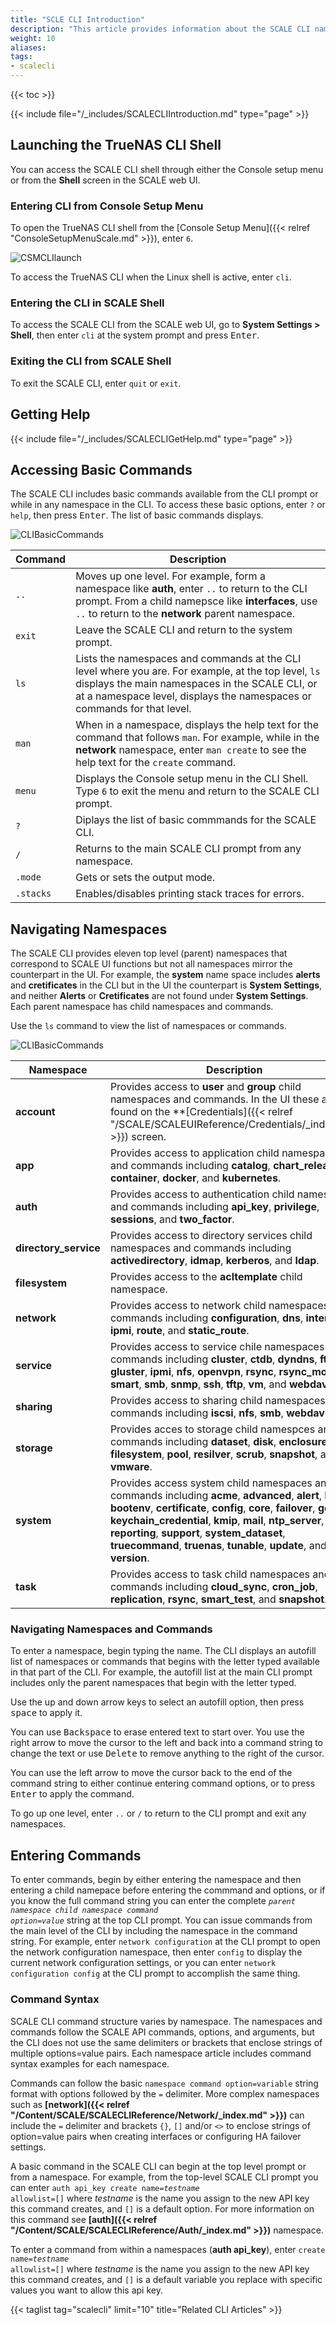 ```yaml
---
title: "SCLE CLI Introduction"
description: "This article provides information about the SCALE CLI namespace and command syntax, navigating through the CLI, and basic commands."
weight: 10
aliases:
tags:
- scalecli
---
```


{{< toc >}}


{{< include file="/_includes/SCALECLIIntroduction.md" type="page" >}}

## Launching the TrueNAS CLI Shell

You can access the SCALE CLI shell through either the Console setup menu or from the **Shell** screen in the SCALE web UI.

### Entering CLI from Console Setup Menu
To open the TrueNAS CLI shell from the [Console Setup Menu]({{< relref "ConsoleSetupMenuScale.md" >}}), enter `6`.

![CSMCLIlaunch](/images/SCALE/CLI/CSMCLIlaunch.png "TrueNAS CLI Shell from CSM")

To access the TrueNAS CLI when the Linux shell is active, enter `cli`.

### Entering the CLI in SCALE Shell

To access the SCALE CLI from the SCALE web UI, go to **System Settings > Shell**, then enter `cli` at the system prompt and press <kbd>Enter</kbd>.

### Exiting the CLI from SCALE Shell

To exit the SCALE CLI, enter `quit` or `exit`.

## Getting Help

{{< include file="/_includes/SCALECLIGetHelp.md" type="page" >}}

## Accessing Basic Commands
The SCALE CLI includes basic commands available from the CLI prompt or while in any namespace in the CLI.
To access these basic options, enter `?` or `help`, then press <kbd>Enter</kbd>. The list of basic commands displays.

![CLIBasicCommands](/images/SCALE/CLI/CLIBasicCommands.png "TrueNAS CLI Shell from CSM")

| Command | Description |
|---------|-------------|
| `..` | Moves up one level. For example, form a namespace like **auth**, enter `..` to return to the CLI prompt. From a child namepsce like **interfaces**, use `..` to return to the **network** parent namespace. |
| `exit` | Leave the SCALE CLI and return to the system prompt. |
| `ls` | Lists the namespaces and commands at the CLI level where you are. For example, at the top level, `ls` displays the main namespaces in the SCALE CLI, or at a namespace level, displays the namespaces or commands for that level. |
| `man` | When in a namespace, displays the help text for the command that follows `man`.  For example, while in the **network** namespace, enter `man create` to see the help text for the `create` command. |
| `menu` | Displays the Console setup menu in the CLI Shell. Type `6` to exit the menu and return to the SCALE CLI prompt. |
| `?` | Diplays the list of basic commmands for the SCALE CLI. |
| `/` | Returns to the main SCALE CLI prompt from any namespace. |
| `.mode` | Gets or sets the output mode. |
| `.stacks` | Enables/disables printing stack traces for errors. |

## Navigating Namespaces
The SCALE CLI provides eleven top level (parent) namespaces that correspond to SCALE UI functions but not all namespaces mirror the counterpart in the UI. 
For example, the **system** name space includes **alerts** and **cretificates** in the CLI but in the UI the counterpart is **System Settings**, and neither **Alerts** or **Cretificates** are not found under **System Settings**. 
Each parent namespace has child namespaces and commands. 

Use the `ls` command to view the list of namespaces or commands.

![CLIBasicCommands](/images/SCALE/CLI/CLIBasicCommands.png "TrueNAS CLI Shell from CSM")

| Namespace | Description |
|-----------|-------------|
| **account** | Provides access to **user** and **group** child namespaces and commands. In the UI these are found on the **[Credentials]({{< relref "/SCALE/SCALEUIReference/Credentials/_index.md" >}}) screen. |
| **app** | Provides access to application child namespaces and commands including **catalog**, **chart_release**, **container**, **docker**, and **kubernetes**. |
| **auth** | Provides access to authentication child namespaces and commands including **api_key**, **privilege**, **sessions**, and **two_factor**. |
| **directory_service** | Provides access to directory services child namespaces and commands including **activedirectory**, **idmap**, **kerberos**, and **ldap**. |
| **filesystem** | Provides access to the **acltemplate** child namespace. |
| **network** | Provides access to network child namespaces and commands including **configuration**, **dns**, **interface**, **ipmi**, **route**, and **static_route**.|
| **service** | Provides access to service chile namespaces and commands including **cluster**, **ctdb**, **dyndns**, **ftp**, **gluster**, **ipmi**, **nfs**, **openvpn**, **rsync**, **rsync_mod**,  **s3**, **smart**, **smb**, **snmp**, **ssh**, **tftp**, **vm**, and **webdav**. |
| **sharing** | Provides access to sharing child namespaces and commands including **iscsi**, **nfs**, **smb**, **webdav**. |
| **storage** | Provides acces to storage child namespces and commands including **dataset**, **disk**, **enclosure**, **filesystem**, **pool**, **resilver**, **scrub**, **snapshot**, and **vmware**. |
| **system** | Provides access system child namespaces and commands including **acme**, **advanced**, **alert**, **boot**, **bootenv**, **certificate**, **config**, **core**, **failover**, **general**, **keychain_credential**, **kmip**, **mail**, **ntp_server**, **reporting**, **support**, **system_dataset**, **truecommand**, **truenas**, **tunable**, **update**, and **version**. |
| **task** | Provides access to task child namespaces and commands including **cloud_sync**, **cron_job**, **replication**, **rsync**, **smart_test**, and **snapshot**. |

### Navigating Namespaces and Commands

To enter a namespace, begin typing the name. 
The CLI displays an autofill list of namespaces or commands that begins with the letter typed available in that part of the CLI. For example, the autofill list at the main CLI prompt includes only the parent namespaces that begin with the letter typed. 

Use the up and down arrow keys to select an autofill option, then press <kbd>space</kbd> to apply it. 

You can use <kbd>Backspace</kbd> to erase entered text to start over. 
You use the right arrow to move the cursor to the left and back into a command string to change the text or use <kbd>Delete</kbd> to remove anything to the right of the cursor.

You can use the left arrow to move the cursor back to the end of the command string to either continue entering command options, or to press <kbd>Enter</kbd> to apply the command.

To go up one level, enter `..` or `/` to return to the CLI prompt and exit any namespaces.

## Entering Commands 
To enter commands, begin by either entering the namespace and then entering a child namepace before entering the commmand and options, or if you know the full command string you can enter the complete <code><i>parent namespace child namespace command option=value</i></code> string at the top CLI prompt.
You can issue commands from the main level of the CLI by including the namespace in the command string.
For example, enter `network configuration` at the CLI prompt to open the network configuration namespace, then enter `config` to display the current network configuration settings, or you can enter `network configuration config` at the CLI prompt to accomplish the same thing.

### Command Syntax
SCALE CLI command structure varies by namespace. 
The namespaces and commands follow the SCALE API commands, options, and arguments, but the CLI does not use the same delimiters or brackets that enclose strings of multiple options=value pairs. 
Each namespace article includes command syntax examples for each namespace.

Commands can follow the basic `namespace command option=variable` string format with options followed by the `=` delimiter. 
More complex namespaces such as **[network]({{< relref "/Content/SCALE/SCALECLIReference/Network/_index.md" >}})** can include the `=` delimiter and brackets `{}`, `[]` and/or `<>` to enclose strings of option=value pairs when creating interfaces or configuring HA failover settings.

A basic command in the SCALE CLI can begin at the top level prompt or from a namespace. 
For example, from the top-level SCALE CLI prompt you can enter <code>auth api_key create name=<i>testname</i> allowlist=[]</code> where *testname* is the name you assign to the new API key this command creates, and `[]` is a default option. 
For more information on this command see **[auth]({{< relref "/Content/SCALE/SCALECLIReference/Auth/_index.md" >}})** namespace.

To enter a command from within a namespaces (**auth api_key**), enter <code>create name=<i>testname</i> allowlist=[]</code> where *testname* is the name you assign to the new API key this command creates, and `[]` is a default variable you replace with specific values you want to allow this api key.

{{< taglist tag="scalecli" limit="10" title="Related CLI Articles" >}}